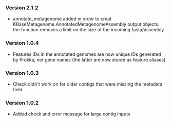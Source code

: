 ### Version 2.1.2
- annotate_metagenome added in order to creat KBaseMetagenome.AnnotatedMetagenomeAssembly output objects.
  the function removes a limit on the size of the incoming fasta/assembly.

### Version 1.0.4
- Features IDs in the annotated genomes are now unique IDs generated
  by Prokka, not gene names (the latter are now stored as feature aliases).

### Version 1.0.3
- Check didn't work on for older contigs that were missing the metadata field

### Version 1.0.2
- Added check and error message for large contig inputs

